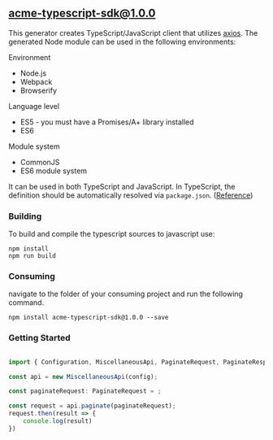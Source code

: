 ## acme-typescript-sdk@1.0.0

This generator creates TypeScript/JavaScript client that utilizes [axios](https://github.com/axios/axios). The generated Node module can be used in the following environments:

Environment
* Node.js
* Webpack
* Browserify

Language level
* ES5 - you must have a Promises/A+ library installed
* ES6

Module system
* CommonJS
* ES6 module system

It can be used in both TypeScript and JavaScript. In TypeScript, the definition should be automatically resolved via `package.json`. ([Reference](http://www.typescriptlang.org/docs/handbook/typings-for-npm-packages.html))

### Building

To build and compile the typescript sources to javascript use:
```
npm install
npm run build
```

### Consuming

navigate to the folder of your consuming project and run the following command.

```
npm install acme-typescript-sdk@1.0.0 --save
```

### Getting Started

```typescript

import { Configuration, MiscellaneousApi, PaginateRequest, PaginateResponse } from "acme-typescript-sdk";

const api = new MiscellaneousApi(config);

const paginateRequest: PaginateRequest = ;

const request = api.paginate(paginateRequest);
request.then(result => {
    console.log(result)
})

```

